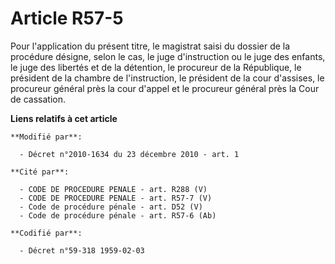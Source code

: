 # Article R57-5

Pour l'application du présent titre, le magistrat saisi du dossier de la procédure désigne, selon le cas, le juge
d'instruction ou le juge des enfants, le juge des libertés et de la détention, le procureur de la République, le président de
la chambre de l'instruction, le président de la cour d'assises, le procureur général près la cour d'appel et le procureur
général près la Cour de cassation.

**Liens relatifs à cet article**

	**Modifié par**:

	  - Décret n°2010-1634 du 23 décembre 2010 - art. 1

	**Cité par**:

	  - CODE DE PROCEDURE PENALE - art. R288 (V)
	  - CODE DE PROCEDURE PENALE - art. R57-7 (V)
	  - Code de procédure pénale - art. D52 (V)
	  - Code de procédure pénale - art. R57-6 (Ab)

	**Codifié par**:

	  - Décret n°59-318 1959-02-03
